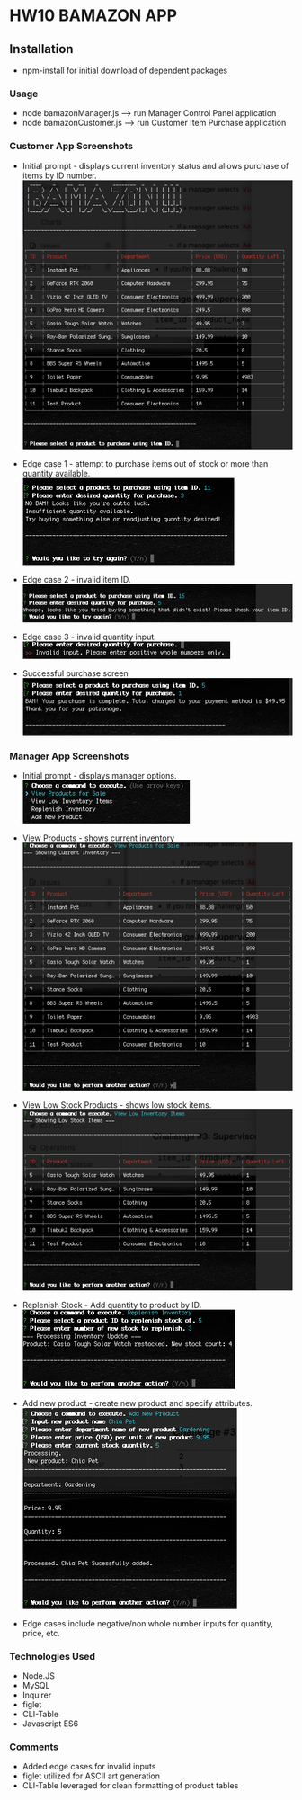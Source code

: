 # HW10 BAMAZON APP

## Installation 
* npm-install for initial download of dependent packages

### Usage
* node bamazonManager.js --> run Manager Control Panel application
* node bamazonCustomer.js --> run Customer Item Purchase application

### Customer App Screenshots
* Initial prompt - displays current inventory status and allows purchase of items by ID number.
![bamazon_customer_init_screenshot](./imgs/customer_initprompt.png "Bamazon Customer")

* Edge case 1 - attempt to purchase items out of stock or more than quantity available.
![edge-case-1](./imgs/customer_edgecase1.png "Edge Case 1")

* Edge case 2 - invalid item ID.
![edge-case-2](./imgs/customer_edgecase2.png "Edge Case 2")

* Edge case 3 - invalid quantity input.
![edge-case-3](./imgs/customer_edgecase3.png "Edge Case 3")

* Successful purchase screen
![success-case](./imgs/customer_success.png "Success Case")

### Manager App Screenshots
* Initial prompt - displays manager options.
![bamazon_mgr_init_screenshot](./imgs/mgr_initprompt.png "Bamazon Manager")

* View Products - shows current inventory
![view-products](./imgs/mgr_currentstock.png "View Products")

* View Low Stock Products - shows low stock items.
![view-low-stock](./imgs/mgr_lowstock.png "Low Stock")

* Replenish Stock - Add quantity to product by ID.
![replenish-stock](./imgs/mgr_replenishstock.png "Replenish Stock")

* Add new product - create new product and specify attributes.
![add-new](./imgs/mgr_addnew.png "Add New Product")

* Edge cases include negative/non whole number inputs for quantity, price, etc.

### Technologies Used
* Node.JS 
* MySQL
* Inquirer
* figlet
* CLI-Table
* Javascript ES6

### Comments
* Added edge cases for invalid inputs
* figlet utilized for ASCII art generation
* CLI-Table leveraged for clean formatting of product tables
